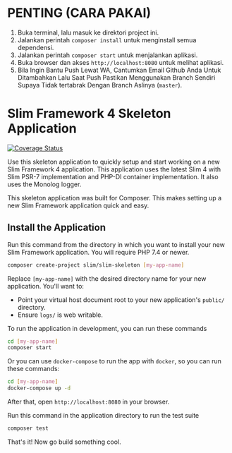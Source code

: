 # PENTING (CARA PAKAI)

1. Buka terminal, lalu masuk ke direktori project ini.
2. Jalankan perintah `composer install` untuk menginstall semua dependensi.
3. Jalankan perintah `composer start` untuk menjalankan aplikasi.
4. Buka browser dan akses `http://localhost:8080` untuk melihat aplikasi.
5. Bila Ingin Bantu Push Lewat WA, Cantumkan Email Github Anda Untuk Ditambahkan Lalu Saat Push Pastikan Menggunakan Branch Sendiri Supaya Tidak tertabrak Dengan Branch Aslinya (`master`).

# Slim Framework 4 Skeleton Application

[![Coverage Status](https://coveralls.io/repos/github/slimphp/Slim-Skeleton/badge.svg?branch=master)](https://coveralls.io/github/slimphp/Slim-Skeleton?branch=master)

Use this skeleton application to quickly setup and start working on a new Slim Framework 4 application. This application uses the latest Slim 4 with Slim PSR-7 implementation and PHP-DI container implementation. It also uses the Monolog logger.

This skeleton application was built for Composer. This makes setting up a new Slim Framework application quick and easy.

## Install the Application

Run this command from the directory in which you want to install your new Slim Framework application. You will require PHP 7.4 or newer.

```bash
composer create-project slim/slim-skeleton [my-app-name]
```

Replace `[my-app-name]` with the desired directory name for your new application. You'll want to:

- Point your virtual host document root to your new application's `public/` directory.
- Ensure `logs/` is web writable.

To run the application in development, you can run these commands

```bash
cd [my-app-name]
composer start
```

Or you can use `docker-compose` to run the app with `docker`, so you can run these commands:

```bash
cd [my-app-name]
docker-compose up -d
```

After that, open `http://localhost:8080` in your browser.

Run this command in the application directory to run the test suite

```bash
composer test
```

That's it! Now go build something cool.
